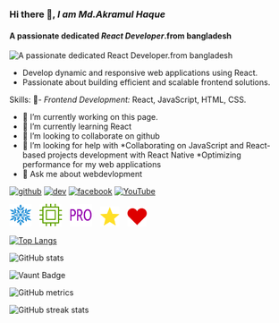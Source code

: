 ### Hi there 👋, *I am Md.Akramul Haque*
#### A passionate dedicated *React Developer*.from bangladesh
![A passionate dedicated *React Developer*.from bangladesh](https://scontent.fdac152-1.fna.fbcdn.net/v/t39.30808-6/451552810_2230724050614457_5300880564257825166_n.jpg?_nc_cat=100&ccb=1-7&_nc_sid=cc71e4&_nc_eui2=AeHW0KSIxNPuqpxCm3rDI1eOZSseG8J8ikllKx4bwnyKSdSlwrvd64kH2C1oGRuboU0-oNJcSRxigY8pcvkVNKVh&_nc_ohc=54wbE8vzrF0Q7kNvgEfwP9a&_nc_ht=scontent.fdac152-1.fna&oh=00_AYAp4xtLLkHXjgrY7N7NZNAe-3C3ChzXinVTDECOj47JSg&oe=66D71BCC)

- Develop dynamic and responsive web applications using React.  
- Passionate about building efficient and scalable frontend solutions.


Skills: 🥶- *Frontend Development:* React, JavaScript, HTML, CSS.

- 🔭 I’m currently working on this page. 
- 🌱 I’m currently learning React 
- 👯 I’m looking to collaborate on github 
- 🤔 I’m looking for help with *Collaborating on JavaScript and React-based projects   development with React Native *Optimizing performance for my web applications 
- 💬 Ask me about webdevlopment 


[<img src='https://cdn.jsdelivr.net/npm/simple-icons@3.0.1/icons/github.svg' alt='github' height='40'>](https://github.com/akramul-dev-react)  [<img src='https://cdn.jsdelivr.net/npm/simple-icons@3.0.1/icons/dev-dot-to.svg' alt='dev' height='40'>](https://dev.to/akramul-dev-react)  [<img src='https://cdn.jsdelivr.net/npm/simple-icons@3.0.1/icons/facebook.svg' alt='facebook' height='40'>](https://www.facebook.com/https://www.facebook.com/profile.php?id=61562313247518&mibextid=ZbWKwL)  [<img src='https://cdn.jsdelivr.net/npm/simple-icons@3.0.1/icons/youtube.svg' alt='YouTube' height='40'>](https://www.youtube.com/channel/akramul)  

<a href='https://archiveprogram.github.com/'><img src='https://raw.githubusercontent.com/acervenky/animated-github-badges/master/assets/acbadge.gif' width='40' height='40'></a> <a href='https://docs.github.com/en/developers'><img src='https://raw.githubusercontent.com/acervenky/animated-github-badges/master/assets/devbadge.gif' width='40' height='40'></a> <a href='https://github.com/pricing'><img src='https://raw.githubusercontent.com/acervenky/animated-github-badges/master/assets/pro.gif' width='40' height='40'></a> <a href='https://stars.github.com/'><img src='https://raw.githubusercontent.com/acervenky/animated-github-badges/master/assets/starbadge.gif' width='35' height='35'></a> <a href='https://docs.github.com/en/github/supporting-the-open-source-community-with-github-sponsors'><img src='https://raw.githubusercontent.com/acervenky/animated-github-badges/master/assets/sponsorbadge.gif' width='35' height='35'></a> 

[![Top Langs](https://github-readme-stats.vercel.app/api/top-langs/?username=akramul-dev-react)](https://github.com/anuraghazra/github-readme-stats)

![GitHub stats](https://github-readme-stats.vercel.app/api?username=akramul-dev-react&show_icons=true&count_private=true)  

![Vaunt Badge](https://api.vaunt.dev/v1/github/entities/akramul-dev-react/contributions?format=svg&private=true)  

![GitHub metrics](https://metrics.lecoq.io/akramul-dev-react)  

![GitHub streak stats](https://streak-stats.demolab.com/?user=akramul-dev-react)  

